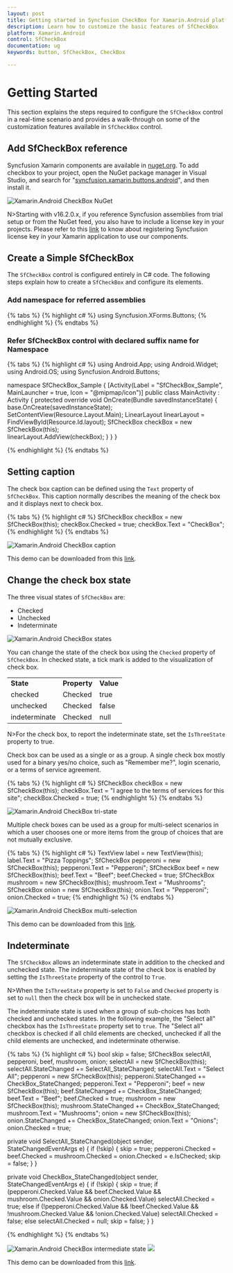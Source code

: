 ```yaml
---
layout: post
title: Getting started in Syncfusion CheckBox for Xamarin.Android platform
description: Learn how to customize the basic features of SfCheckBox
platform: Xamarin.Android
control: SfCheckBox
documentation: ug 
keywords: button, SfCheckBox, CheckBox

---
```


# Getting Started
This section explains the steps required to configure the `SfCheckBox` control in a real-time scenario and provides a walk-through on some of the customization features available in `SfCheckBox` control.

## Add SfCheckBox reference
Syncfusion Xamarin components are available in [nuget.org](https://www.nuget.org/). To add checkbox to your project, open the NuGet package manager in Visual Studio, and search for "[syncfusion.xamarin.buttons.android](https://www.nuget.org/packages/Syncfusion.Xamarin.Buttons.Android)", and then install it. 

![Xamarin.Android CheckBox NuGet](Images/nuget.png)

N>Starting with v16.2.0.x, if you reference Syncfusion assemblies from trial setup or from the NuGet feed, you also have to include a license key in your projects. Please refer to this [link](https://help.syncfusion.com/common/essential-studio/licensing/license-key) to know about registering Syncfusion license key in your Xamarin application to use our components.

## Create a Simple SfCheckBox
The `SfCheckBox` control is configured entirely in C# code. The following steps explain how to create a `SfCheckBox` and configure its elements.

### Add namespace for referred assemblies

{% tabs %}
{% highlight c# %}
using Syncfusion.XForms.Buttons;
{% endhighlight %}
{% endtabs %}

### Refer SfCheckBox control with declared suffix name for Namespace

{% tabs %}
{% highlight c# %}
using Android.App;
using Android.Widget;
using Android.OS;
using Syncfusion.Android.Buttons;

namespace SfCheckBox_Sample
{
    [Activity(Label = "SfCheckBox_Sample", MainLauncher = true, Icon = "@mipmap/icon")]
    public class MainActivity : Activity
    {
        protected override void OnCreate(Bundle savedInstanceState)
        {
            base.OnCreate(savedInstanceState);
            SetContentView(Resource.Layout.Main);
            LinearLayout linearLayout = FindViewById<LinearLayout>(Resource.Id.layout);
            SfCheckBox checkBox = new SfCheckBox(this);            
            linearLayout.AddView(checkBox);
        }
    }
}

{% endhighlight %}
{% endtabs %}

## Setting caption
The check box caption can be defined using the `Text` property of `SfCheckBox`. This caption normally describes the meaning of the check box and it displays next to check box.

{% tabs %}
{% highlight c# %}
SfCheckBox checkBox = new SfCheckBox(this);
checkBox.Checked = true;
checkBox.Text = "CheckBox";
{% endhighlight %}
{% endtabs %}

![Xamarin.Android CheckBox caption](Images/Caption.png) 

This demo can be downloaded from this [link](http://files2.syncfusion.com/Xamarin.Android/Samples/CheckBox_GettingStarted.zip ).

## Change the check box state
The three visual states of `SfCheckBox` are: 

* Checked
* Unchecked
* Indeterminate

![Xamarin.Android CheckBox states](Images/States.png) 

You can change the state of the check box using the `Checked` property of `SfCheckBox`. In checked state, a tick mark is added to the visualization of check box.

<table>
<tr>
<td>
<b>State</b>
</td>
<td>
<b>Property</b>
</td>
<td>
<b>Value</b>
</td>
</tr>
<tr>
<td>
checked
</td>
<td>
Checked
</td>
<td>
true
</td>
</tr>
<tr>
<td>
unchecked
</td>
<td>
Checked
</td>
<td>
false
</td>
</tr>
<tr>
<td>
indeterminate
</td>
<td>
Checked
</td>
<td>
null
</td>
</tr>
</table>

N>For the check box, to report the indeterminate state, set the `IsThreeState` property to true.

Check box can be used as a single or as a group. A single check box mostly used for a binary yes/no choice, such as "Remember me?", login scenario, or a terms of service agreement.

{% tabs %}
{% highlight c# %}
SfCheckBox checkBox = new SfCheckBox(this);
checkBox.Text = "I agree to the terms of services for this site";
checkBox.Checked = true;
{% endhighlight %}
{% endtabs %}

![Xamarin.Android CheckBox tri-state](Images/Agree.png)

Multiple check boxes can be used as a group for multi-select scenarios in which a user chooses one or more items from the group of choices that are not mutually exclusive.

{% tabs %}
{% highlight c# %}
TextView label = new TextView(this);
label.Text = "Pizza Toppings";
SfCheckBox pepperoni = new SfCheckBox(this);
pepperoni.Text = "Pepperoni";
SfCheckBox beef = new SfCheckBox(this);
beef.Text = "Beef";
beef.Checked = true;
SfCheckBox mushroom = new SfCheckBox(this);
mushroom.Text = "Mushrooms";
SfCheckBox onion = new SfCheckBox(this);
onion.Text = "Pepperoni";
onion.Checked = true;
{% endhighlight %}
{% endtabs %}

![Xamarin.Android CheckBox multi-selection](Images/StateChange.png)

This demo can be downloaded from this [link](http://files2.syncfusion.com/Xamarin.Android/Samples/CheckBox_StateChanging.zip).

## Indeterminate

The `SfCheckBox` allows an indeterminate state in addition to the checked and unchecked state. The indeterminate state of the check box is enabled by setting the `IsThreeState` property of the control to `True`.

N>When the `IsThreeState` property is set to `False` and `Checked` property is set to `null` then the check box will be in unchecked state.

The indeterminate state is used when a group of sub-choices has both checked and unchecked states. In the following example, the "Select all" checkbox has the `IsThreeState` property set to `true`. The "Select all" checkbox is checked if all child elements are checked, unchecked if all the child elements are unchecked, and indeterminate otherwise.

{% tabs %}
{% highlight c# %}
bool skip = false;
SfCheckBox selectAll, pepperoni, beef, mushroom, onion;
selectAll = new SfCheckBox(this);
selectAll.StateChanged += SelectAll_StateChanged;
selectAll.Text = "Select All";
pepperoni = new SfCheckBox(this);
pepperoni.StateChanged += CheckBox_StateChanged;
pepperoni.Text = "Pepperoni";
beef = new SfCheckBox(this);
beef.StateChanged += CheckBox_StateChanged;
beef.Text = "Beef";
beef.Checked = true;
mushroom = new SfCheckBox(this);
mushroom.StateChanged += CheckBox_StateChanged;
mushroom.Text = "Mushrooms";
onion = new SfCheckBox(this);
onion.StateChanged += CheckBox_StateChanged;
onion.Text = "Onions";
onion.Checked = true;

private void SelectAll_StateChanged(object sender, StateChangedEventArgs e)
{
    if (!skip)
    {
       skip = true;
       pepperoni.Checked = beef.Checked = mushroom.Checked = onion.Checked = e.IsChecked;
       skip = false;
    }
}

private void CheckBox_StateChanged(object sender, StateChangedEventArgs e)
{
    if (!skip)
    {
       skip = true;
       if (pepperoni.Checked.Value && beef.Checked.Value && mushroom.Checked.Value && onion.Checked.Value)
           selectAll.Checked = true;
        else if (!pepperoni.Checked.Value && !beef.Checked.Value && !mushroom.Checked.Value && !onion.Checked.Value)
	       selectAll.Checked = false;
       else
           selectAll.Checked = null;
       skip = false;
    }
}
		
{% endhighlight %}
{% endtabs %}

![Xamarin.Android CheckBox intermediate state](Images/Inter1.jpg) ![](Images/Inter2.jpg)

This demo can be downloaded from this [link](http://files2.syncfusion.com/Xamarin.Android/Samples/CheckBox_IndeterminateState.zip).